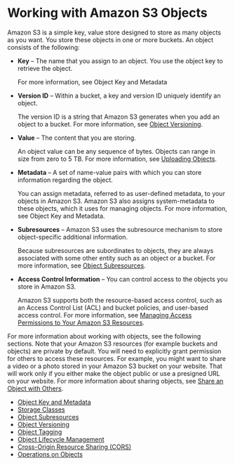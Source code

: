 # Working with Amazon S3 Objects<a name="UsingObjects"></a>

Amazon S3 is a simple key, value store designed to store as many objects as you want\. You store these objects in one or more buckets\. An object consists of the following:

+ **Key** – The name that you assign to an object\. You use the object key to retrieve the object\.

  For more information, see Object Key and Metadata

+ **Version ID** – Within a bucket, a key and version ID uniquely identify an object\. 

  The version ID is a string that Amazon S3 generates when you add an object to a bucket\. For more information, see [Object Versioning](ObjectVersioning.md)\.

+ **Value** – The content that you are storing\.

  An object value can be any sequence of bytes\. Objects can range in size from zero to 5 TB\. For more information, see [Uploading Objects](UploadingObjects.md)\. 

+ **Metadata** – A set of name\-value pairs with which you can store information regarding the object\.

  You can assign metadata, referred to as user\-defined metadata, to your objects in Amazon S3\. Amazon S3 also assigns system\-metadata to these objects, which it uses for managing objects\. For more information, see Object Key and Metadata\.

+ **Subresources** – Amazon S3 uses the subresource mechanism to store object\-specific additional information\. 

  Because subresources are subordinates to objects, they are always associated with some other entity such as an object or a bucket\. For more information, see [Object Subresources](ObjectAndSoubResource.md)\.

+ **Access Control Information** – You can control access to the objects you store in Amazon S3\.

  Amazon S3 supports both the resource\-based access control, such as an Access Control List \(ACL\) and bucket policies, and user\-based access control\. For more information, see [Managing Access Permissions to Your Amazon S3 Resources](s3-access-control.md)\.

For more information about working with objects, see the following sections\. Note that your Amazon S3 resources \(for example buckets and objects\) are private by default\. You will need to explicitly grant permission for others to access these resources\. For example, you might want to share a video or a photo stored in your Amazon S3 bucket on your website\. That will work only if you either make the object public or use a presigned URL on your website\. For more information about sharing objects, see [Share an Object with Others](ShareObjectPreSignedURL.md)\.


+ [Object Key and Metadata](UsingMetadata.md)
+ [Storage Classes](storage-class-intro.md)
+ [Object Subresources](ObjectAndSoubResource.md)
+ [Object Versioning](ObjectVersioning.md)
+ [Object Tagging](object-tagging.md)
+ [Object Lifecycle Management](object-lifecycle-mgmt.md)
+ [Cross\-Origin Resource Sharing \(CORS\)](cors.md)
+ [Operations on Objects](ObjectOperations.md)